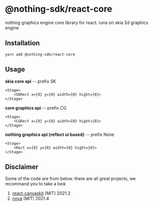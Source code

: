 # @nothing-sdk/react-core

nothing graphics engine core library for react. runs on skia 2d graphics engine

## Installation

```
yarn add @nothing-sdk/react-core
```

## Usage

**skia core api** -- prefix SK

```tsx
<Stage>
    <SKRect x={0} y={0} width={0} hight={0}>
</Stage>
```

**core graphics api** -- prefix CG

```tsx
<Stage>
    <CGRect x={0} y={0} width={0} hight={0}>
</Stage>
```

**nothing graphics api (reflect ui based)** -- prefix None

```tsx
<Stage>
    <Rect x={0} y={0} width={0} hight={0}>
</Stage>
```

## Disclaimer

Some of the code are from below. there are all great projects, we recommand you to take a look

1. [react-canvaskit](https://github.com/udevbe/react-canvaskit) (MIT) 2021.2
2. [noya](https://github.com/noya-app/noya) (MIT) 2021.4
